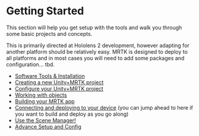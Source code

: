 # Getting Started

This section will help you get setup with the tools
and walk you through some basic projects and concepts.

This is primarily directed at Hololens 2 development, however
adapting for another platform should be relatively easy.
MRTK is designed to deploy to all platforms and in most cases
you will need to add some packages and configuration... tbd.


- [Software Tools & Installation](./software.md)
- [Creating a new Unity+MRTK project](./create.md)
- [Configure your Unity+MRTK project](./configure.md)
- [Working with objects](./objects.md)
- [Building your MRTK app](./build.md)
- [Connecting and deploying to your device](./connecting.md) (you can jump ahead to here if you want to build and deploy as you go along)
- [Use the Scene Manager!](./scenes.md)
- [Advance Setup and Config](./advanced.md)


